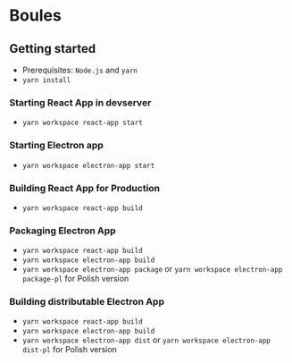 # Boules

## Getting started
* Prerequisites: `Node.js` and `yarn`
* `yarn install`

### Starting React App in devserver
* `yarn workspace react-app start`

### Starting Electron app
* `yarn workspace electron-app start`

### Building React App for Production
* `yarn workspace react-app build`

### Packaging Electron App
* `yarn workspace react-app build`
* `yarn workspace electron-app build`
* `yarn workspace electron-app package` or `yarn workspace electron-app package-pl` for Polish version 

### Building distributable Electron App
* `yarn workspace react-app build`
* `yarn workspace electron-app build`
* `yarn workspace electron-app dist` or `yarn workspace electron-app dist-pl` for Polish version